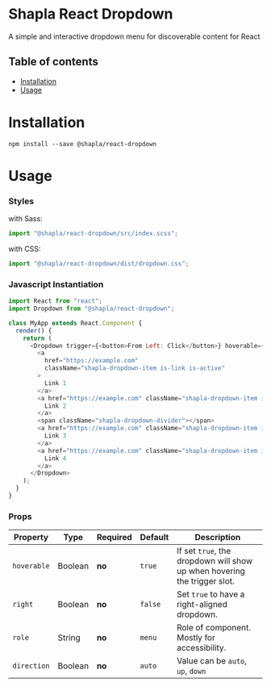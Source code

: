 # Shapla React Dropdown

A simple and interactive dropdown menu for discoverable content for React

## Table of contents

- [Installation](#installation)
- [Usage](#usage)

# Installation

```
npm install --save @shapla/react-dropdown
```

# Usage

### Styles

with Sass:

```js
import "@shapla/react-dropdown/src/index.scss";
```

with CSS:

```js
import "@shapla/react-dropdown/dist/dropdown.css";
```

### Javascript Instantiation

```js
import React from "react";
import Dropdown from "@shapla/react-dropdown";

class MyApp extends React.Component {
  render() {
    return (
      <Dropdown trigger={<button>From Left: Click</button>} hoverable={false}>
        <a
          href="https://example.com"
          className="shapla-dropdown-item is-link is-active"
        >
          Link 1
        </a>
        <a href="https://example.com" className="shapla-dropdown-item is-link">
          Link 2
        </a>
        <span className="shapla-dropdown-divider"></span>
        <a href="https://example.com" className="shapla-dropdown-item is-link">
          Link 3
        </a>
        <a href="https://example.com" className="shapla-dropdown-item is-link">
          Link 4
        </a>
      </Dropdown>
    );
  }
}
```

### Props

| Property    | Type    | Required | Default | Description                                                              |
| ----------- | ------- | -------- | ------- | ------------------------------------------------------------------------ |
| `hoverable` | Boolean | **no**   | `true`  | If set `true`, the dropdown will show up when hovering the trigger slot. |
| `right`     | Boolean | **no**   | `false` | Set `true` to have a right-aligned dropdown.                             |
| `role`      | String  | **no**   | `menu`  | Role of component. Mostly for accessibility.                             |
| `direction` | Boolean | **no**   | `auto`  | Value can be `auto`, `up`, `down`                                        |

